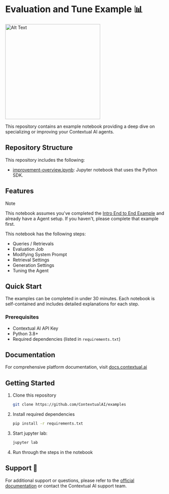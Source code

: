 # Evaluation and Tune Example 📊

<img src="https://imagedelivery.net/Dr98IMl5gQ9tPkFM5JRcng/3e5f6fbd-9bc6-4aa1-368e-e8bb1d6ca100/Ultra" alt="Alt Text" width="300">

This repository contains an example notebook providing a  deep dive on specializing or improving your Contextual AI agents.

## Repository Structure

This repository includes the following:
- [improvement-overview.ipynb](improvement-overview.ipynb): Jupyter notebook that uses the Python SDK.

## Features

> [!NOTE]  
> This notebook assumes you've completed the [Intro End to End Example](../01-intro-end-to-end/) and already have a Agent setup. If you haven't, please complete that example first.


This notebook has the following steps:
- Queries / Retrievals
- Evaluation Job
- Modifying System Prompt
- Retrieval Settings
- Generation Settings
- Tuning the Agent


## Quick Start

The examples can be completed in under 30 minutes. Each notebook is self-contained and includes detailed explanations for each step.

### Prerequisites

- Contextual AI API Key
- Python 3.8+
- Required dependencies (listed in `requirements.txt`)

## Documentation

For comprehensive platform documentation, visit [docs.contextual.ai](https://docs.contextual.ai/)

## Getting Started

1. Clone this repository

    ```bash
    git clone https://github.com/ContextualAI/examples
    ```

2. Install required dependencies

    ```bash
    pip install -r requirements.txt
    ```

3. Start jupyter lab:

    ```bash
    jupyter lab
    ```
4. Run through the steps in the notebook

## Support 🐛

For additional support or questions, please refer to the [official documentation](https://docs.contextual.ai/) or contact the Contextual AI support team.